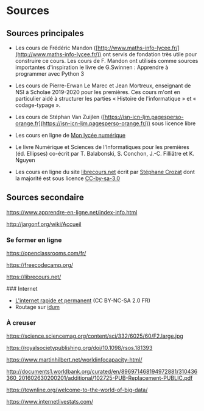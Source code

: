 # Sources

## Sources principales

- Les cours de Frédéric Mandon ([http://www.maths-info-lycee.fr/](http://www.maths-info-lycee.fr/)) ont servis de fondation très utile pour construire ce cours. Les cours de F. Mandon ont utilisés comme sources importantes d'inspiration le livre de G.Swinnen : Apprendre à programmer avec
  Python 3

- Les cours de Pierre-Erwan Le Marec et Jean Mortreux, enseignant de NSI à Scholae 2019-2020 pour les premières. Ces cours m'ont en particulier aidé à structurer les parties « Histoire de l'informatique » et « codage-typage ».

- Les cours de Stéphan Van Zuijlen ([https://isn-icn-ljm.pagesperso-orange.fr](https://isn-icn-ljm.pagesperso-orange.fr/)) sous licence libre

- Les cours en ligne de [Mon lycée numérique](http://www.monlyceenumerique.fr/index_nsi.html)

- Le livre Numérique et Sciences de l'Informatiques pour les premières (éd. Ellipses) co-écrit par T. Balabonski, S. Conchon, J.-C.
  Filliâtre et K. Nguyen

- Les cours en ligne du site [librecours.net](https://librecours.net) écrit par [Stéphane Crozat](http://stph.crzt.fr) dont la majorité est sous licence [CC-by-sa-3.0](http://creativecommons.org/licenses/by-sa/3.0/fr/)

## Sources secondaire

https://www.apprendre-en-ligne.net/index-info.html

http://jargonf.org/wiki/Accueil

### Se former en ligne

https://openclassrooms.com/fr/

https://freecodecamp.org/

https://librecours.net/

### Internet

- [L'internet rapide et permanent](http://irp.nain-t.net/doku.php/start) (CC BY-NC-SA 2.0 FR)
- Routage sur [idum](http://idum.fr/spip.php?article213)

### À creuser

https://science.sciencemag.org/content/sci/332/6025/60/F2.large.jpg

https://royalsocietypublishing.org/doi/10.1098/rsos.181393

https://www.martinhilbert.net/worldinfocapacity-html/

http://documents1.worldbank.org/curated/en/896971468194972881/310436360_201602630200201/additional/102725-PUB-Replacement-PUBLIC.pdf

https://townline.org/welcome-to-the-world-of-big-data/

https://www.internetlivestats.com/
